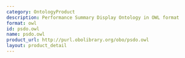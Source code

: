 ```yaml
---
category: OntologyProduct
description: Performance Summary Display Ontology in OWL format
format: owl
id: psdo.owl
name: psdo.owl
product_url: http://purl.obolibrary.org/obo/psdo.owl
layout: product_detail
---
```

